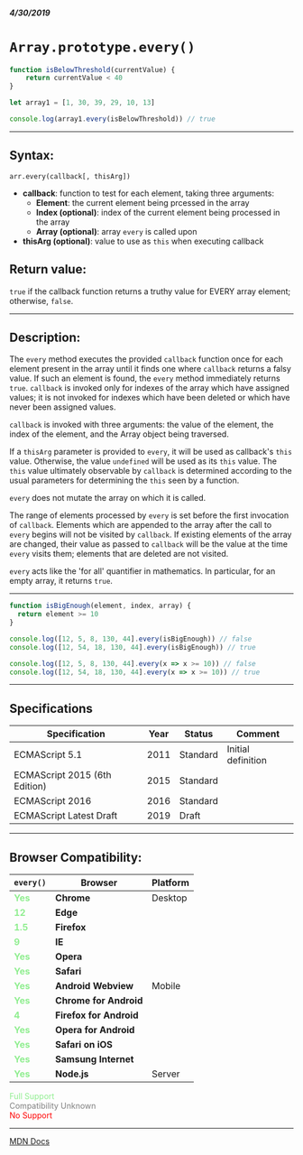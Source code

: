 ##### 4/30/2019
# `Array.prototype.every()`

```js
function isBelowThreshold(currentValue) {
    return currentValue < 40
}

let array1 = [1, 30, 39, 29, 10, 13]

console.log(array1.every(isBelowThreshold)) // true
```

---

## Syntax:
`arr.every(callback[, thisArg])`

* **callback**: function to test for each element, taking three arguments:
  * **Element**: the current element being prcessed in the array
  * **Index (optional)**: index of the current element being processed in the array
  * **Array (optional)**: array `every` is called upon
* **thisArg (optional)**: value to use as `this` when executing callback

## Return value:
`true` if the callback function returns a truthy value for EVERY array element; otherwise, `false`.

---

## Description:
The `every` method executes the provided `callback` function once for each element present in the array until it finds one where `callback` returns a falsy value.  If such an element is found, the `every` method immediately returns `true`.  `callback` is invoked only for indexes of the array which have assigned values; it is not invoked for indexes which have been deleted or which have never been assigned values.

`callback` is invoked with three arguments: the value of the element, the index of the element, and the Array object being traversed.

If a `thisArg` parameter is provided to `every`, it will be used as callback's `this` value.  Otherwise, the value `undefined` will be used as its `this` value.  The `this` value ultimately observable by `callback` is determined according to the usual parameters for determining the `this` seen by a function.

`every` does not mutate the array on which it is called.

The range of elements processed by `every` is set before the first invocation of `callback`.  Elements which are appended to the array after the call to `every` begins will not be visited by `callback`.  If existing elements of the array are changed, their value as passed to `callback` will be the value at the time `every` visits them; elements that are deleted are not visited.

`every` acts like the 'for all' quantifier in mathematics.  In particular, for an empty array, it returns `true`.

---

```js
function isBigEnough(element, index, array) {
  return element >= 10
}

console.log([12, 5, 8, 130, 44].every(isBigEnough)) // false
console.log([12, 54, 18, 130, 44].every(isBigEnough)) // true

console.log([12, 5, 8, 130, 44].every(x => x >= 10)) // false
console.log([12, 54, 18, 130, 44].every(x => x >= 10)) // true
```

---

## Specifications
| Specification | Year | Status | Comment |
|---|---|---|---|
| ECMAScript 5.1 | 2011 | Standard | Initial definition |
| ECMAScript 2015 (6th Edition) | 2015 | Standard |  |
| ECMAScript 2016 | 2016 | Standard |  |
| ECMAScript Latest Draft | 2019 | Draft |  |

---

## Browser Compatibility:
| `every()` | Browser | Platform |
|---|---|---|
| <span style="color: lightgreen">**Yes**</span> | **Chrome** | Desktop | 
| <span style="color: lightgreen">**12**</span> | **Edge** || 
| <span style="color: lightgreen">**1.5**</span> | **Firefox** || 
| <span style="color: lightgreen">**9**</span> | **IE** || 
| <span style="color: lightgreen">**Yes**</span> | **Opera** || 
| <span style="color: lightgreen">**Yes**</span> | **Safari** || 
| <span style="color: lightgreen">**Yes**</span> | **Android Webview** | Mobile | 
| <span style="color: lightgreen">**Yes**</span> | **Chrome for Android** || 
| <span style="color: lightgreen">**4**</span> | **Firefox for Android** || 
| <span style="color: lightgreen">**Yes**</span> | **Opera for Android** || 
| <span style="color: lightgreen">**Yes**</span> | **Safari on iOS** || 
| <span style="color: lightgreen">**Yes**</span> | **Samsung Internet** || 
| <span style="color: lightgreen">**Yes**</span> | **Node.js** | Server | 

<span style="color: lightgreen">Full Support</span>  
<span style="color: grey">Compatibility Unknown</span>  
<span style="color: red">No Support</span>

---

[MDN Docs](https://developer.mozilla.org/en-US/docs/Web/JavaScript/Reference/Global_Objects/Array/every)